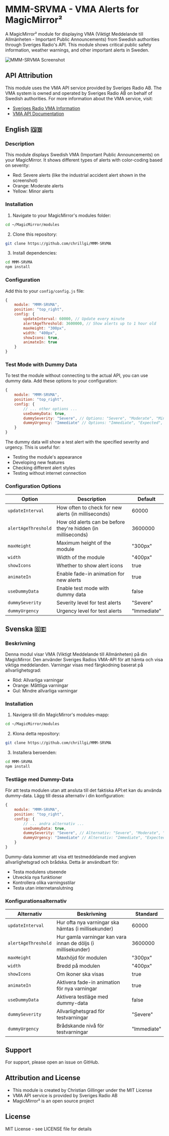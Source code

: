 # MMM-SRVMA - VMA Alerts for MagicMirror²

A MagicMirror² module for displaying VMA (Viktigt Meddelande till Allmänheten - Important Public Announcements) from Swedish authorities through Sveriges Radio's API. This module shows critical public safety information, weather warnings, and other important alerts in Sweden.

![MMM-SRVMA Screenshot](SRVMA.png)

## API Attribution
This module uses the VMA API service provided by Sveriges Radio AB. The VMA system is owned and operated by Sveriges Radio AB on behalf of Swedish authorities. For more information about the VMA service, visit:
- [Sveriges Radio VMA Information](https://sverigesradio.se/vma)
- [VMA API Documentation](https://vmaapi.sr.se/api/v2/help)

## English 🇬🇧

### Description
This module displays Swedish VMA (Important Public Announcements) on your MagicMirror. It shows different types of alerts with color-coding based on severity:
- Red: Severe alerts (like the industrial accident alert shown in the screenshot)
- Orange: Moderate alerts
- Yellow: Minor alerts

### Installation
1. Navigate to your MagicMirror's modules folder:
```bash
cd ~/MagicMirror/modules
```

2. Clone this repository:
```bash
git clone https://github.com/chrillgi/MMM-SRVMA
```

3. Install dependencies:
```bash
cd MMM-SRVMA
npm install
```

### Configuration
Add this to your `config/config.js` file:
```javascript
{
    module: "MMM-SRVMA",
    position: "top_right",
    config: {
        updateInterval: 60000, // Update every minute
        alertAgeThreshold: 3600000, // Show alerts up to 1 hour old
        maxHeight: "300px",
        width: "400px",
        showIcons: true,
        animateIn: true
    }
}
```

### Test Mode with Dummy Data
To test the module without connecting to the actual API, you can use dummy data. Add these options to your configuration:

```javascript
{
    module: "MMM-SRVMA",
    position: "top_right",
    config: {
        // ... other options ...
        useDummyData: true,
        dummySeverity: "Severe", // Options: "Severe", "Moderate", "Minor"
        dummyUrgency: "Immediate" // Options: "Immediate", "Expected", "Future"
    }
}
```

The dummy data will show a test alert with the specified severity and urgency. This is useful for:
- Testing the module's appearance
- Developing new features
- Checking different alert styles
- Testing without internet connection

### Configuration Options
| Option | Description | Default |
|--------|-------------|---------|
| `updateInterval` | How often to check for new alerts (in milliseconds) | 60000 |
| `alertAgeThreshold` | How old alerts can be before they're hidden (in milliseconds) | 3600000 |
| `maxHeight` | Maximum height of the module | "300px" |
| `width` | Width of the module | "400px" |
| `showIcons` | Whether to show alert icons | true |
| `animateIn` | Enable fade-in animation for new alerts | true |
| `useDummyData` | Enable test mode with dummy data | false |
| `dummySeverity` | Severity level for test alerts | "Severe" |
| `dummyUrgency` | Urgency level for test alerts | "Immediate" |

## Svenska 🇸🇪

### Beskrivning
Denna modul visar VMA (Viktigt Meddelande till Allmänheten) på din MagicMirror. Den använder Sveriges Radios VMA-API för att hämta och visa viktiga meddelanden. Varningar visas med färgkodning baserat på allvarlighetsgrad:
- Röd: Allvarliga varningar
- Orange: Måttliga varningar
- Gul: Mindre allvarliga varningar

### Installation
1. Navigera till din MagicMirror's modules-mapp:
```bash
cd ~/MagicMirror/modules
```

2. Klona detta repository:
```bash
git clone https://github.com/chrillgi/MMM-SRVMA
```

3. Installera beroenden:
```bash
cd MMM-SRVMA
npm install
```

### Testläge med Dummy-Data
För att testa modulen utan att ansluta till det faktiska API:et kan du använda dummy-data. Lägg till dessa alternativ i din konfiguration:

```javascript
{
    module: "MMM-SRVMA",
    position: "top_right",
    config: {
        // ... andra alternativ ...
        useDummyData: true,
        dummySeverity: "Severe", // Alternativ: "Severe", "Moderate", "Minor"
        dummyUrgency: "Immediate" // Alternativ: "Immediate", "Expected", "Future"
    }
}
```

Dummy-data kommer att visa ett testmeddelande med angiven allvarlighetsgrad och brådska. Detta är användbart för:
- Testa modulens utseende
- Utveckla nya funktioner
- Kontrollera olika varningsstilar
- Testa utan internetanslutning

### Konfigurationsalternativ
| Alternativ | Beskrivning | Standard |
|------------|-------------|----------|
| `updateInterval` | Hur ofta nya varningar ska hämtas (i millisekunder) | 60000 |
| `alertAgeThreshold` | Hur gamla varningar kan vara innan de döljs (i millisekunder) | 3600000 |
| `maxHeight` | Maxhöjd för modulen | "300px" |
| `width` | Bredd på modulen | "400px" |
| `showIcons` | Om ikoner ska visas | true |
| `animateIn` | Aktivera fade-in animation för nya varningar | true |
| `useDummyData` | Aktivera testläge med dummy-data | false |
| `dummySeverity` | Allvarlighetsgrad för testvarningar | "Severe" |
| `dummyUrgency` | Brådskande nivå för testvarningar | "Immediate" |

## Support
For support, please open an issue on GitHub.

## Attribution and License
- This module is created by Christian Gillinger under the MIT License
- VMA API service is provided by Sveriges Radio AB
- MagicMirror² is an open source project

## License
MIT License - see LICENSE file for details
